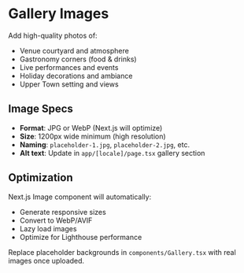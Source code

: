 # Gallery Images

Add high-quality photos of:
- Venue courtyard and atmosphere
- Gastronomy corners (food & drinks)
- Live performances and events
- Holiday decorations and ambiance
- Upper Town setting and views

## Image Specs

- **Format**: JPG or WebP (Next.js will optimize)
- **Size**: 1200px wide minimum (high resolution)
- **Naming**: `placeholder-1.jpg`, `placeholder-2.jpg`, etc.
- **Alt text**: Update in `app/[locale]/page.tsx` gallery section

## Optimization

Next.js Image component will automatically:
- Generate responsive sizes
- Convert to WebP/AVIF
- Lazy load images
- Optimize for Lighthouse performance

Replace placeholder backgrounds in `components/Gallery.tsx` with real images once uploaded.
